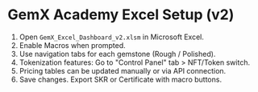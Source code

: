 # GemX Academy Excel Setup (v2)

1. Open `GemX_Excel_Dashboard_v2.xlsm` in Microsoft Excel.
2. Enable Macros when prompted.
3. Use navigation tabs for each gemstone (Rough / Polished).
4. Tokenization features: Go to "Control Panel" tab > NFT/Token switch.
5. Pricing tables can be updated manually or via API connection.
6. Save changes. Export SKR or Certificate with macro buttons.